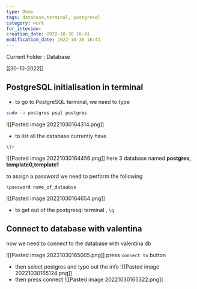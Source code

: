 ```yaml
---
type: Dbms
tags: database,terminal, postgresql
category: work
for_inteview: 
creation_date: 2022-10-30 16:41
modification_date: 2022-10-30 16:41
---
```


  
Current Folder : Database




[[30-10-2022]]

## PostgreSQL initialisation in terminal

- to go to PostgreSQL terminal, we need to type

```bash
sudo -u postgres psql postgres
```
![[Pasted image 20221030164314.png]]

- to list all the database currently have
```postgresql
\l+
```

![[Pasted image 20221030164456.png]]
here 3 database named **postgres, template0,template1**

to assign a password we need to perform the following

```postgresql
\password name_of_dataabse
```

![[Pasted image 20221030164654.png]]

- to get out of the postgresql terminal , `\q`  


## Connect to database with valentina
now we need to connect to the database with valentina db

![[Pasted image 20221030165005.png]]
press `connect to`  button 

- then select postgres and type out the info 
![[Pasted image 20221030165124.png]]
- then press connect
![[Pasted image 20221030165322.png]]

